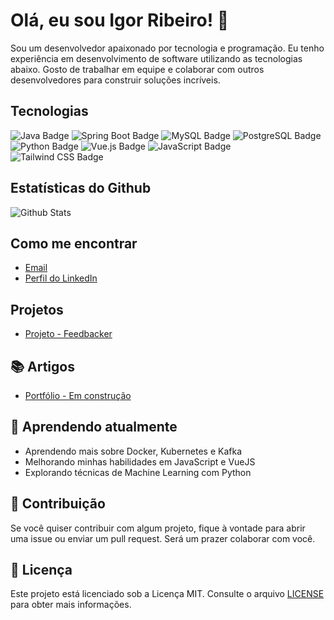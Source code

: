 # Olá, eu sou Igor Ribeiro! 👋

Sou um desenvolvedor apaixonado por tecnologia e programação. Eu tenho experiência em desenvolvimento de software utilizando as tecnologias abaixo. Gosto de trabalhar em equipe e colaborar com outros desenvolvedores para construir soluções incríveis.

## Tecnologias
![Java Badge](https://img.shields.io/badge/Java-007396?style=for-the-badge&logo=java&logoColor=white)
![Spring Boot Badge](https://img.shields.io/badge/Spring_Boot-F2F4F9?style=for-the-badge&logo=spring-boot)
![MySQL Badge](https://img.shields.io/badge/MySQL-00000F?style=for-the-badge&logo=mysql&logoColor=white)
![PostgreSQL Badge](https://img.shields.io/badge/PostgreSQL-316192?style=for-the-badge&logo=postgresql&logoColor=white)
![Python Badge](https://img.shields.io/badge/Python-3776AB?style=for-the-badge&logo=python&logoColor=white)
![Vue.js Badge](https://img.shields.io/badge/Vue.js-35495E?style=for-the-badge&logo=vue-dot-js&logoColor=4FC08D)
![JavaScript Badge](https://img.shields.io/badge/JavaScript-F7DF1E?style=for-the-badge&logo=javascript&logoColor=black)
![Tailwind CSS Badge](https://img.shields.io/badge/Tailwind_CSS-38B2AC?style=for-the-badge&logo=tailwind-css&logoColor=white)

## Estatísticas do Github
![Github Stats](https://github-readme-stats.vercel.app/api?username=IgorRIbeiro-S&show_icons=true&theme=dracula)

## Como me encontrar
- [Email](igor_rsilva97@hotmail.com)
- [Perfil do LinkedIn](https://www.linkedin.com/in/igor-ribeiro-8571a6210/)

## Projetos
- [Projeto - Feedbacker](https://github.com/IgorRibeiro-S/Feedbacker)


## 📚 Artigos
- [Portfólio - Em construção](https://github.com/IgorRibeiro-S/bertoti/blob/main/MetodologiaCientifica/README2.md)

## 🌱 Aprendendo atualmente
- Aprendendo mais sobre Docker, Kubernetes e Kafka
- Melhorando minhas habilidades em JavaScript e VueJS
- Explorando técnicas de Machine Learning com Python

## 🤝 Contribuição
Se você quiser contribuir com algum projeto, fique à vontade para abrir uma issue ou enviar um pull request. Será um prazer colaborar com você.

## 📝 Licença
Este projeto está licenciado sob a Licença MIT. Consulte o arquivo [LICENSE](LICENSE) para obter mais informações.
